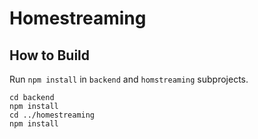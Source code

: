 # Homestreaming

## How to Build

Run `npm install` in `backend` and `homstreaming` subprojects.

```shell
cd backend
npm install
cd ../homestreaming
npm install
```
